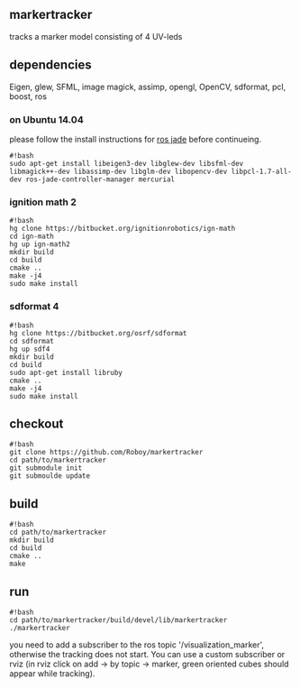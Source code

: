 ## markertracker
tracks a marker model consisting of 4 UV-leds 

## dependencies 
Eigen, glew, SFML, image magick, assimp, opengl, OpenCV, sdformat, pcl, boost, ros
### on Ubuntu 14.04
please follow the install instructions for [ros jade](http://wiki.ros.org/jade/Installation/Ubuntu) before continueing.
```
#!bash
sudo apt-get install libeigen3-dev libglew-dev libsfml-dev libmagick++-dev libassimp-dev libglm-dev libopencv-dev libpcl-1.7-all-dev ros-jade-controller-manager mercurial
```
### ignition math 2
```
#!bash
hg clone https://bitbucket.org/ignitionrobotics/ign-math
cd ign-math
hg up ign-math2
mkdir build
cd build
cmake ..
make -j4 
sudo make install
```
### sdformat 4
```
#!bash
hg clone https://bitbucket.org/osrf/sdformat
cd sdformat
hg up sdf4
mkdir build
cd build
sudo apt-get install libruby
cmake ..
make -j4
sudo make install
```
## checkout 
```
#!bash
git clone https://github.com/Roboy/markertracker
cd path/to/markertracker
git submodule init
git submoulde update
```
## build
```
#!bash
cd path/to/markertracker
mkdir build
cd build
cmake ..
make 
```
## run
```
#!bash
cd path/to/markertracker/build/devel/lib/markertracker
./markertracker
```
you need to add a subscriber to the ros topic '/visualization_marker', otherwise the tracking does not start. You can use a custom subscriber or rviz (in rviz click on add -> by topic -> marker, green oriented cubes should appear while tracking). 
